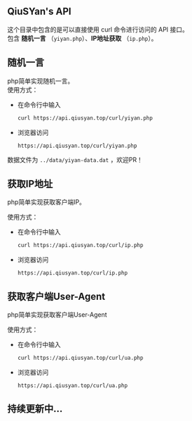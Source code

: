 ## QiuSYan's API 

这个目录中包含的是可以直接使用 curl 命令进行访问的 API 接口。
<br>
包含 **随机一言** （`yiyan.php`）、**IP地址获取** （`ip.php`）。

## 随机一言

php简单实现随机一言。
<br>
使用方式：

- 在命令行中输入

    ```bash
    curl https://api.qiusyan.top/curl/yiyan.php 
    ```

- 浏览器访问

    ```
    https://api.qiusyan.top/curl/yiyan.php
    ```

数据文件为 `../data/yiyan-data.dat` ，欢迎PR！

## 获取IP地址

php简单实现获取客户端IP。

使用方式：

- 在命令行中输入

    ```bash
    curl https://api.qiusyan.top/curl/ip.php
    ```

- 浏览器访问

    ```
    https://api.qiusyan.top/curl/ip.php
    ```


## 获取客户端User-Agent

php简单实现获取客户端User-Agent

使用方式：

- 在命令行中输入

    ```bash
    curl https://api.qiusyan.top/curl/ua.php
    ```

- 浏览器访问

    ```
    https://api.qiusyan.top/curl/ua.php
    ```


## 持续更新中...
